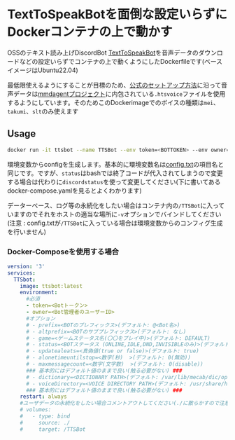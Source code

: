 # TextToSpeakBotを面倒な設定いらずにDockerコンテナの上で動かす
OSSのテキスト読み上げDiscordBot [TextToSpeakBot](https://github.com/Cosgy-Dev/TextToSpeakBot)を音声データのダウンロードなどの設定いらずでコンテナの上で動くようにしたDockerfileです(ベースイメージはUbuntu22.04)

最低限使えるようにすることが目標のため、[公式のセットアップ方法](https://www.cosgy.dev/2021/09/09/post-476/)に沿って音声データは[mmdagentプロジェクト](https://sourceforge.net/projects/mmdagent/)に内包されている`.htsvoice`ファイルを使用するようにしています。そのためこのDockerimageでのボイスの種類は`mei`、`takumi`、`slt`のみ使えます

## Usage
```bash
docker run -it ttsbot --name TTSBot --env token=<BOTTOKEN> --env owner=<USERID> --env prefix=<BOTCOMMANDPREFIX>
```
環境変数からconfigを生成します。基本的に環境変数名は[config.txt](https://github.com/Cosgy-Dev/TextToSpeakBot/releases/download/0.2.0-Beta.2/config.txt)の項目名と同じです。ですが、`status`はbashでは終了コードが代入されてしまうので変更する場合は代わりに`discordstatus`を使って変更してください(下に書いてあるdocker-compose.yamlを見るとよくわかります)

データーベース、ログ等の永続化をしたい場合はコンテナ内の`/TTSBot`に入っていますのでそれをホストの適当な場所に`-v`オプションでバインドしてください(注意 : config.txtが`/TTSBot`に入っている場合は環境変数からのコンフィグ生成を行いません)

### Docker-Composeを使用する場合
```yaml
version: '3'
services:
  TTSbot:
    image: ttsbot:latest
    environment:
      #必須
      - token=<Botトークン>
      - owner=<Bot管理者のユーザーID>
      #オプション
      # - prefix=<BOTのプレフィックス>(デフォルト: @<Bot名>)
      # - altprefix=<BOTのサブプレフィックス>(デフォルト: なし)
      # - game=<ゲームステータス名(〇〇をプレイ中)>(デフォルト: DEFAULT)
      # - status=<BOTステータス (ONLINE,IDLE,DND,INVISIBLEのみ)>(デフォルト: ONLINE)
      # - updatealeats=<真偽値(true or false)>(デフォルト: true)
      # - alonetimeuntilstop=<数字(秒)  >(デフォルト: 0(無効))
      # - maxmessagecount=<数字(文字数)  >(デフォルト: 0(disable))
      ### 基本的にはデフォルト値のままで良い(触る必要がない) ###
      # - dictionary=<DICTIONARY PATH>(デフォルト: /var/lib/mecab/dic/open-jtalk/naist-jdic)
      # - voiceDirectory=<VOICE DIRECTORY PATH>(デフォルト: /usr/share/hts-voice)
      ### 基本的にはデフォルト値のままで良い(触る必要がない) ###
    restart: always
    #ユーザデータの永続化をしたい場合コメントアウトしてください(./に散らかすので注意！)
    # volumes:
    #   - type: bind
    #     source: ./
    #     target: /TTSBot
```